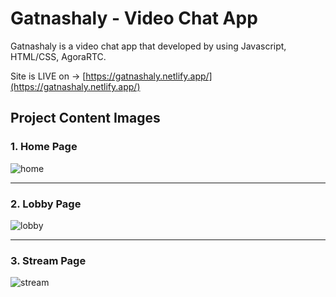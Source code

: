 # Gatnashaly - Video Chat App

Gatnashaly is a video chat app that developed by using Javascript, HTML/CSS, AgoraRTC.

Site is LIVE on -> [https://gatnashaly.netlify.app/](https://gatnashaly.netlify.app/)

## Project Content Images

### 1. Home Page

![home](https://github.com/Charyyev17/gatnashaly-video-chat/assets/66562485/6d726940-0a37-4ab9-a0a6-d3576de7468e)

-----------------------------------------------------------------------------------------------------------------------------

### 2. Lobby Page

![lobby](https://github.com/Charyyev17/gatnashaly-video-chat/assets/66562485/4ecf770b-e2c3-4750-9d53-0f8176350c7c)

-----------------------------------------------------------------------------------------------------------------------------

### 3. Stream Page

![stream](https://github.com/Charyyev17/gatnashaly-video-chat/assets/66562485/d5a42daa-5a0a-483b-b579-10c8479415b0)